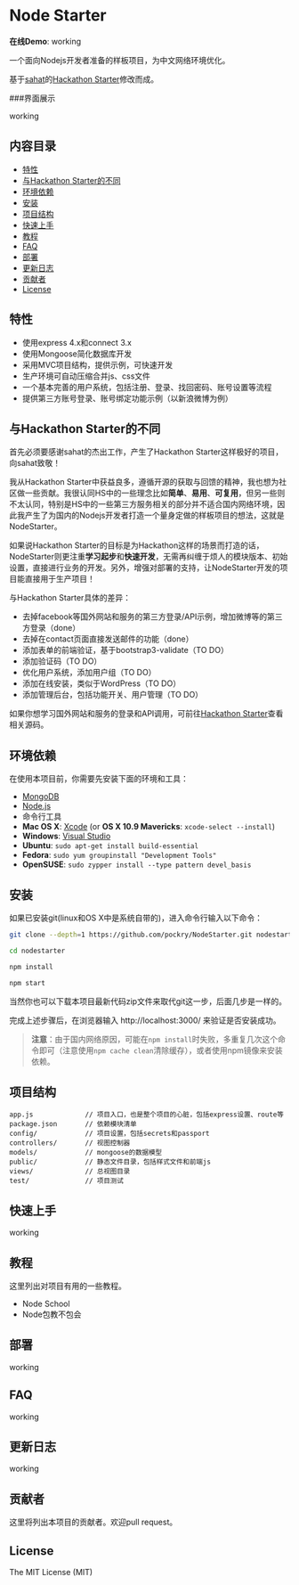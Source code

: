 Node Starter 
=======================

**在线Demo**: working

一个面向Nodejs开发者准备的样板项目，为中文网络环境优化。

基于[sahat](https://github.com/sahat)的[Hackathon Starter](https://github.com/sahat/hackathon-starter)修改而成。

###界面展示

working

内容目录
-----------------

- [特性](#features)
- [与Hackathon Starter的不同](#diff-from-hs)
- [环境依赖](#prerequisites)
- [安装](#install)
- [项目结构](#project-structure)
- [快速上手](#getting-started)
- [教程](#resource)
- [FAQ](#faq)
- [部署](#deployment)
- [更新日志](#changelog)
- [贡献者](#contributing)
- [License](#license)

特性
--------

* 使用express 4.x和connect 3.x
* 使用Mongoose简化数据库开发
* 采用MVC项目结构，提供示例，可快速开发
* 生产环境可自动压缩合并js、css文件
* 一个基本完善的用户系统，包括注册、登录、找回密码、账号设置等流程
* 提供第三方账号登录、账号绑定功能示例（以新浪微博为例）

与Hackathon Starter的不同
--------

首先必须要感谢sahat的杰出工作，产生了Hackathon Starter这样极好的项目，向sahat致敬！

我从Hackathon Starter中获益良多，遵循开源的获取与回馈的精神，我也想为社区做一些贡献。我很认同HS中的一些理念比如**简单**、**易用**、**可复用**，但另一些则不太认同，特别是HS中的一些第三方服务相关的部分并不适合国内网络环境，因此我产生了为国内的Nodejs开发者打造一个量身定做的样板项目的想法，这就是NodeStarter。

如果说Hackathon Starter的目标是为Hackathon这样的场景而打造的话，NodeStarter则更注重**学习起步**和**快速开发**，无需再纠缠于烦人的模块版本、初始设置，直接进行业务的开发。另外，增强对部署的支持，让NodeStarter开发的项目能直接用于生产项目！

与Hackathon Starter具体的差异：

* 去掉facebook等国外网站和服务的第三方登录/API示例，增加微博等的第三方登录（done）
* 去掉在contact页面直接发送邮件的功能（done）
* 添加表单的前端验证，基于bootstrap3-validate（TO DO）
* 添加验证码（TO DO）
* 优化用户系统，添加用户组（TO DO）
* 添加在线安装，类似于WordPress（TO DO）
* 添加管理后台，包括功能开关、用户管理（TO DO）

如果你想学习国外网站和服务的登录和API调用，可前往[Hackathon Starter](https://github.com/sahat/hackathon-starter)查看相关源码。

环境依赖
-------------

在使用本项目前，你需要先安装下面的环境和工具：
- [MongoDB](http://www.mongodb.org/downloads)
- [Node.js](http://nodejs.org)
- 命令行工具
 - **Mac OS X**: [Xcode](https://itunes.apple.com/us/app/xcode/id497799835?mt=12) (or **OS X 10.9 Mavericks**: `xcode-select --install`)
 - **Windows**: [Visual Studio](http://www.visualstudio.com/downloads/download-visual-studio-vs#d-express-windows-8)
 - **Ubuntu**: `sudo apt-get install build-essential`
 - **Fedora**: `sudo yum groupinstall "Development Tools"`
 - **OpenSUSE**: `sudo zypper install --type pattern devel_basis`

安装
---------------

如果已安装git(linux和OS X中是系统自带的)，进入命令行输入以下命令：

```bash
git clone --depth=1 https://github.com/pockry/NodeStarter.git nodestarter

cd nodestarter

npm install

npm start
```

当然你也可以下载本项目最新代码zip文件来取代git这一步，后面几步是一样的。

完成上述步骤后，在浏览器输入 http://localhost:3000/ 来验证是否安装成功。

> **注意**：由于国内网络原因，可能在`npm install`时失败，多重复几次这个命令即可（注意使用`npm cache clean`清除缓存），或者使用npm镜像来安装依赖。


项目结构
-----------------

```
app.js             // 项目入口，也是整个项目的心脏，包括express设置、route等
package.json       // 依赖模块清单
config/            // 项目设置，包括secrets和passport
controllers/       // 视图控制器
models/            // mongoose的数据模型
public/            // 静态文件目录，包括样式文件和前端js
views/             // 总视图目录
test/              // 项目测试
```


快速上手
---

working

教程
------

这里列出对项目有用的一些教程。

* Node School
* Node包教不包会

部署
----------

working

FAQ
------

working

更新日志
-------

working

贡献者
-----

这里将列出本项目的贡献者。欢迎pull request。

License
-------

The MIT License (MIT)
